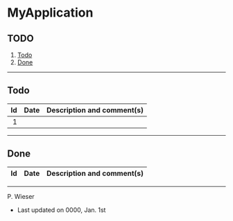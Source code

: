 # MyApplication

## TODO

1. [Todo](#todo)
2. [Done](#done)

---
## Todo

|   Id | Date       | Description and comment(s) |
| ---: | :---       | :---                       |
|    1 |  |  |

---
## Done

|   Id | Date       | Description and comment(s) |
| ---: | :---       | :---                       |

---
P. Wieser
- Last updated on 0000, Jan. 1st
